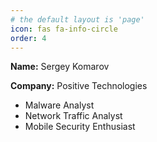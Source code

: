 ```yaml
---
# the default layout is 'page'
icon: fas fa-info-circle
order: 4
---
```


**Name:** Sergey Komarov

**Company:** Positive Technologies

- Malware Analyst
- Network Traffic Analyst
- Mobile Security Enthusiast